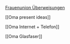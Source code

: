 [Frauenunion Überweisungen](craftdocs://open?blockId=248B68B6-0926-4F82-BC1E-06573A608420&spaceId=66ff2777-55e2-3aeb-7fe2-180608ccc46f)

[[Oma present ideas]]

[[Oma Internet + Telefon]]

[[Oma Glasfaser]]



